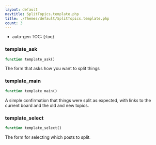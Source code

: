 ```yaml
---
layout: default
navtitle: SplitTopics.template.php
title: ./Themes/default/SplitTopics.template.php
count: 3
---
```

* auto-gen TOC:
{:toc}
### template_ask

```php
function template_ask()
```
The form that asks how you want to split things



### template_main

```php
function template_main()
```
A simple confirmation that things were split as expected, with links to the current board and the old and new topics.



### template_select

```php
function template_select()
```
The form for selecting which posts to split.



